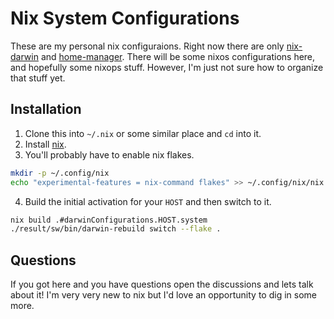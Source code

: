# Nix System Configurations

These are my personal nix configuraions. Right now there are only
[nix-darwin](https://github.com/LnL7/nix-darwin) and
[home-manager](https://github.com/nix-community/home-manager). There will be
some nixos configurations here, and hopefully some nixops stuff. However, I'm
just not sure how to organize that stuff yet.

## Installation

1. Clone this into `~/.nix` or some similar place and `cd` into it.
2. Install [nix](https://nixos.org/download.html).
3. You'll probably have to enable nix flakes.

```sh
mkdir -p ~/.config/nix
echo "experimental-features = nix-command flakes" >> ~/.config/nix/nix.conf
```

4. Build the initial activation for your `HOST` and then switch to it.

```sh
nix build .#darwinConfigurations.HOST.system
./result/sw/bin/darwin-rebuild switch --flake .
```

## Questions

If you got here and you have questions open the discussions and lets talk about
it! I'm very very new to nix but I'd love an opportunity to dig in some more.
